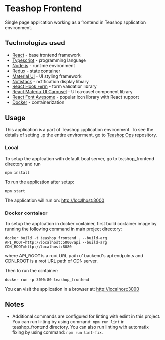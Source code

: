 # Teashop Frontend

Single page application working as a frontend in Teashop application environment.

## Technologies used
- [React](https://reactjs.org/) - base frontend framework
- [Typescript](https://www.typescriptlang.org/) - programming language
- [Node.js](https://nodejs.org/en/) - runtime environment
- [Redux](https://redux.js.org/) - state container
- [Material UI](https://material-ui.com/) - UI styling framework
- [Notistack](https://github.com/iamhosseindhv/notistack) - notification display library
- [React Hook Form](https://react-hook-form.com/) - form validation library
- [React Material UI Carousel](https://github.com/Learus/react-material-ui-carousel) - UI carousel component library
- [React Font Awesome](https://fontawesome.com/how-to-use/on-the-web/using-with/react) - popular icon library with React support
- [Docker](https://www.docker.com/) - containerization

## Usage

This application is a part of Teashop application environment. To see the details of setting up the entire environment, go to [Teashop Ops](https://github.com/lukaszslazyk/teashop-ops) repository.

### Local

To setup the application with default local server, go to teashop_frontend directory and run:
```
npm install
```

To run the application after setup:
```
npm start
```

The application will run on: [http://localhost:3000](http://localhost:3000)

### Docker container

To setup the application in docker container, first build container image by running the following command in main project directory:
```
docker build -t teashop_frontend . --build-arg API_ROOT=http://localhost:5000/api --build-arg CDN_ROOT=http://localhost:8080
```
where API_ROOT is a root URL path of backend's api endpoints and CDN_ROOT is a root URL path of CDN server.

Then to run the container:
```
docker run -p 3000:80 teashop_frontend
```

You can visit the application in a browser at: [http://localhost:3000](http://localhost:3000)

## Notes

- Additional commands are configured for linting with eslint in this project. You can run linting by using command: ```npm run lint``` in teashop_frontend directory. You can also run linting with automatix fixing by using command: ```npm run lint-fix```.
